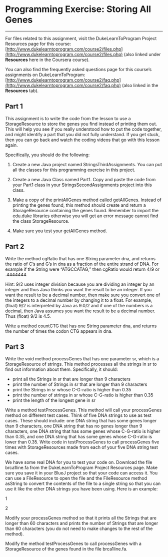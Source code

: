
# Programming Exercise: Storing All Genes

----------


For files related to this assignment, visit the DukeLearnToProgram Project Resources page for this course: [](http://www.dukelearntoprogram.com/course2/files.php)[http://www.dukelearntoprogram.com/course2/files.php](http://www.dukelearntoprogram.com/course2/files.php) (also linked under **Resources** here in the Coursera course).

You can also find the frequently asked questions page for this course’s assignments on DukeLearnToProgram: [](http://www.dukelearntoprogram.com/course2/faq.php)[http://www.dukelearntoprogram.com/course2/faq.php](http://www.dukelearntoprogram.com/course2/faq.php) (also linked in the **Resources** tab).

## Part 1

This assignment is to write the code from the lesson to use a StorageResource to store the genes you find instead of printing them out. This will help you see if you really understood how to put the code together, and might identify a part that you did not fully understand. If you get stuck, then you can go back and watch the coding videos that go with this lesson again.

Specifically, you should do the following:

1. Create a new Java project named StringsThirdAssignments. You can put all the classes for this programming exercise in this project.

2. Create a new Java Class named Part1. Copy and paste the code from your Part1 class in your StringsSecondAssignments project into this class.

3. Make a copy of the printAllGenes method called getAllGenes. Instead of printing the genes found, this method should create and return a StorageResource containing the genes found. Remember to import the edu.duke libraries otherwise you will get an error message cannot find the class StorageResource.

4. Make sure you test your getAllGenes method.

## Part 2

Write the method cgRatio that has one String parameter dna, and returns the ratio of C’s and G’s in dna as a fraction of the entire strand of DNA. For example if the String were “ATGCCATAG,” then cgRatio would return 4/9 or .4444444.

Hint: 9/2 uses integer division because you are dividing an integer by an integer and thus Java thinks you want the result to be an integer. If you want the result to be a decimal number, then make sure you convert one of the integers to a decimal number by changing it to a float. For example, (float) 9/2 is interpreted by Java as 9.0/2 and if one of the numbers is a decimal, then Java assumes you want the result to be a decimal number. Thus (float) 9/2 is 4.5.

Write a method countCTG that has one String parameter dna, and returns the number of times the codon CTG appears in dna.

## Part 3

Write the void method processGenes that has one parameter sr, which is a StorageResource of strings. This method processes all the strings in sr to find out information about them. Specifically, it should:

-   print all the Strings in sr that are longer than 9 characters
-   print the number of Strings in sr that are longer than 9 characters
-   print the Strings in sr whose C-G-ratio is higher than 0.35
-   print the number of strings in sr whose C-G-ratio is higher than 0.35
-   print the length of the longest gene in sr

Write a method testProcessGenes. This method will call your processGenes method on different test cases. Think of five DNA strings to use as test cases. These should include: one DNA string that has some genes longer than 9 characters, one DNA string that has no genes longer than 9 characters, one DNA string that has some genes whose C-G-ratio is higher than 0.35, and one DNA string that has some genes whose C-G-ratio is lower than 0.35. Write code in testProcessGenes to call processGenes five times with StorageResources made from each of your five DNA string test cases.

We have some real DNA for you to test your code on. Download the file brca1line.fa from the DukeLearnToProgram Project Resources page. Make sure you save it in your BlueJ project so that your code can access it. You can use a FileResource to open the file and the FileResource method asString to convert the contents of the file to a single string so that you can use it like the other DNA strings you have been using. Here is an example:

1

2

Modify your processGenes method so that it prints all the Strings that are longer than 60 characters and prints the number of Strings that are longer than 60 characters (you do not need to make changes to the rest of the method).

Modify the method testProcessGenes to call processGenes with a StorageResource of the genes found in the file brca1line.fa.
